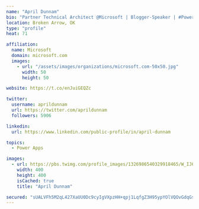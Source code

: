 ```yaml
---
name: "April Dunnam"
bio: "Partner Technical Architect @Microsoft | Blogger-Speaker | #PowerApps, #PowerAutomate, #Office365, #SharePoint | #WIT | #Karaoke Queen"
location: Broken Arrow, OK
type: "profile"
heat: 71

affiliation:
  name: Microsoft
  domain: microsoft.com
  images:
    - url: "/assets/images/organizations/microsoft.com-50x50.jpg"
      width: 50
      height: 50

website: https://t.co/enJuiGEQZc

twitter:
  username: aprildunnam
  url: https://twitter.com/aprildunnam
  followers: 5906

linkedin:
  url: https://www.linkedin.com/public-profile/in/april-dunnam

topics:
  - Power Apps

images:
  - url: https://pbs.twimg.com/profile_images/1326986540329918465/W_IJ6Ih2_400x400.jpg
    width: 400
    height: 400
    isCached: true
    title: "April Dunnam"

secured: "sUALVFh5M2qL427XaUU0Dc9cyIgVXpzHH+qpj1LqfgZ3H95ypYOlVQOvGdqGsP8hY5wZx6XhRpVHor6Byc+9QnbDjM3KqYC8H+nwM3M2WYsjLI4SFn891DFfbmOHJHYmD1pP+3JrbyD9vScvzSjK4ceoQW2TN5UrJ4E4UJW7eU1TI5NvcJ3WuLitO+x1egqmnzQxSKqBn4Y5RE32hu6feP8RhKbvwCNUPCTw/IDU90JF5MDFCiQTgeut/9hFGnpUnhMZYXB+IkWaQI3UyIMiTggdHCj5BD38uV5aOkW3sAGuk5OGntmsickznduYIktO8ki/wqUQp5yZJatqELHboCXOP08ehGwCdiXRAAtvTtv4zncOo5/KwIeH8orLdvweuNZQRwoffOSmmGVHA0PIrfmu/rNnPFfjvQMCHzBwbGo=;D0XRiYWz5uS/8KBxcM2otQ=="
---
```


